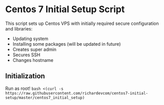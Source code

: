 # Centos 7 Initial Setup Script
This script sets up Centos VPS with initially required secure configuration and libraries:
- Updating system
- Installing some packages (will be updated in future)
- Creates super admin
- Secures SSH
- Changes hostname

## Initialization
Run as root!
`bash <(curl -s https://raw.githubusercontent.com/richardevcom/centos7-initial-setup/master/centos7_initial_setup)`
